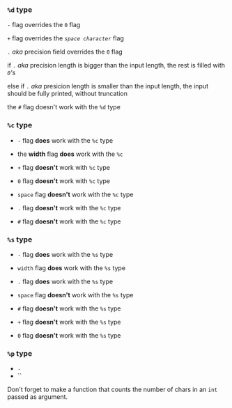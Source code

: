 ### `%d` type

`-` flag overrides the `0` flag

`+` flag overrides the _`space character`_ flag

`.` _aka_ precision field overrides the `0` flag

if `.` _aka_ precision length is bigger than the input 
length, the rest is filled with _`0`'s_

else if `.` _aka_ presicion length is smaller than the 
input length, the input should be fully printed, without 
truncation

the `#` flag doesn't work with the `%d` type

### `%c` type

- `-` flag **does** work with the `%c` type
- the **width** flag **does** work with the `%c`

- `+` flag **doesn't** work with `%c` type
- `0` flag **doesn't** work with `%c` type
- `space` flag **doesn't** work with the `%c` type
- `.` flag **doesn't** work with the `%c` type
- `#` flag **doesn't** work with the `%c` type

### `%s` type

- `-` flag **does** work with the `%s` type
- `width` flag **does** work with the `%s` type
- `.` flag **does** work with the `%s` type

- `space` flag **doesn't** work with the `%s` type
- `#` flag **doesn't** work with the `%s` type
- `+` flag **doesn't** work with the `%s` type
- `0` flag **doesn't** work with the `%s` type

### `%p` type

- `-`
- ``




Don't forget to make a function that counts the number of 
chars in an `int` passed as argument.


